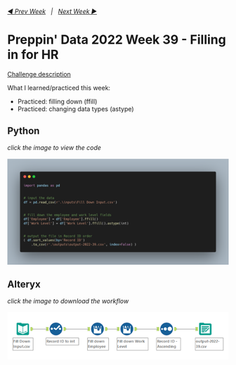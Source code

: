 <h6><a href="..\preppin-data-2022-38\README.md">◀  Prev Week</a>&nbsp;&nbsp;&nbsp;|&nbsp;&nbsp;&nbsp;<a href="..\preppin-data-2022-40\README.md">Next Week  ▶</a></h6>

# Preppin' Data 2022 Week 39 - Filling in for HR

[Challenge description](https://preppindata.blogspot.com/2022/09/2022-week-39-filling-in-for-hr.html)

What I learned/practiced this week:
* Practiced: filling down (ffill)
* Practiced: changing data types (astype)

## Python
<i>click the image to view the code</i><br>
<br>
<a href="preppin-data-2022-39.py">
<img src="img-python-code-2022-39.png?raw=true" alt="Python code">
</a>

## Alteryx
<i>click the image to download the workflow</i><br>
<br>
<a href="preppin-data-2022-39.yxzp">
<img src="img-alteryx-2022-39.png?raw=true" alt="Alteryx workflow">
</a>